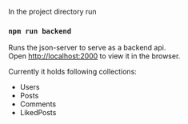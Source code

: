 
In the project directory run

### `npm run backend`

Runs the json-server to serve as a backend api.<br />
Open [http://localhost:2000](http://localhost:2000) to view it in the browser.

Currently it holds following collections:

* Users
* Posts
* Comments
* LikedPosts
